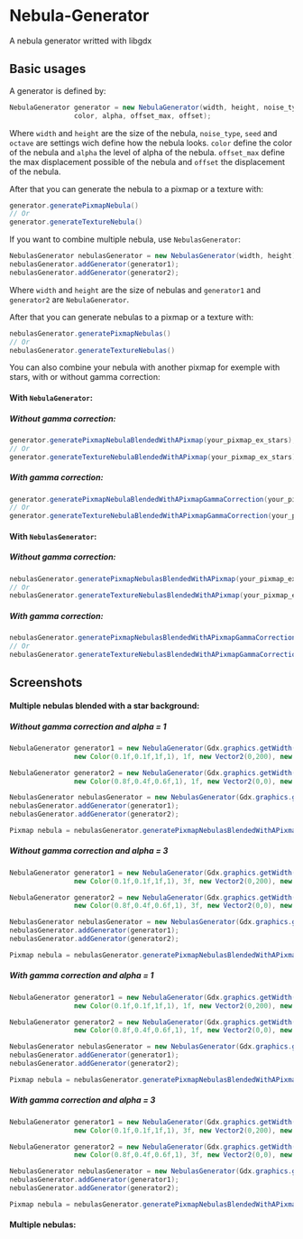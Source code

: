 # Nebula-Generator
A nebula generator writted with libgdx

## Basic usages
A generator is defined by:
```java
NebulaGenerator generator = new NebulaGenerator(width, height, noise_type, seed, octave,
                color, alpha, offset_max, offset);
```
Where `width` and `height` are the size of the nebula, `noise_type`, `seed` and `octave` are settings wich define how the nebula looks. `color` define the color of the nebula and `alpha` the level of alpha of the nebula. `offset_max` define the max displacement possible of the nebula and `offset` the displacement of the nebula.

After that you can generate the nebula to a pixmap or a texture with:
```java
generator.generatePixmapNebula()
// Or
generator.generateTextureNebula()
```

If you want to combine multiple nebula, use `NebulasGenerator`:
```java
NebulasGenerator nebulasGenerator = new NebulasGenerator(width, height);
nebulasGenerator.addGenerator(generator1);
nebulasGenerator.addGenerator(generator2);
```
Where `width` and `height` are the size of nebulas and `generator1` and `generator2` are `NebulaGenerator`.

After that you can generate nebulas to a pixmap or a texture with:
```java
nebulasGenerator.generatePixmapNebulas()
// Or
nebulasGenerator.generateTextureNebulas()
```

You can also combine your nebula with another pixmap for exemple with stars, with or without gamma correction:
#### With `NebulaGenerator`:
##### Without gamma correction:
```java
generator.generatePixmapNebulaBlendedWithAPixmap(your_pixmap_ex_stars);
// Or
generator.generateTextureNebulaBlendedWithAPixmap(your_pixmap_ex_stars);
```
##### With gamma correction:
```java
generator.generatePixmapNebulaBlendedWithAPixmapGammaCorrection(your_pixmap_ex_stars);
// Or
generator.generateTextureNebulaBlendedWithAPixmapGammaCorrection(your_pixmap_ex_stars);
```
#### With `NebulasGenerator`:
##### Without gamma correction:
```java
nebulasGenerator.generatePixmapNebulasBlendedWithAPixmap(your_pixmap_ex_stars);
// Or
nebulasGenerator.generateTextureNebulasBlendedWithAPixmap(your_pixmap_ex_stars);
```
##### With gamma correction:
```java
nebulasGenerator.generatePixmapNebulasBlendedWithAPixmapGammaCorrection(your_pixmap_ex_stars);
// Or
nebulasGenerator.generateTextureNebulasBlendedWithAPixmapGammaCorrection(your_pixmap_ex_stars);
```

## Screenshots
#### Multiple nebulas blended with a star background:
##### Without gamma correction and alpha = 1
```java
NebulaGenerator generator1 = new NebulaGenerator(Gdx.graphics.getWidth(), Gdx.graphics.getHeight(), NebulaGenerator.NoiseType.FOAM_NOISE, 283, 12,
                new Color(0.1f,0.1f,1f,1), 1f, new Vector2(0,200), new Vector2(0,180));

NebulaGenerator generator2 = new NebulaGenerator(Gdx.graphics.getWidth(), Gdx.graphics.getHeight(), NebulaGenerator.NoiseType.WHITE_NOISE, 1000, 12,
                new Color(0.8f,0.4f,0.6f,1), 1f, new Vector2(0,0), new Vector2(0,0));

NebulasGenerator nebulasGenerator = new NebulasGenerator(Gdx.graphics.getWidth(), Gdx.graphics.getHeight());
nebulasGenerator.addGenerator(generator1);
nebulasGenerator.addGenerator(generator2);

Pixmap nebula = nebulasGenerator.generatePixmapNebulasBlendedWithAPixmap(new Pixmap(Gdx.files.absolute("path to stars background")));
````
##### Without gamma correction and alpha = 3
```java
NebulaGenerator generator1 = new NebulaGenerator(Gdx.graphics.getWidth(), Gdx.graphics.getHeight(), NebulaGenerator.NoiseType.FOAM_NOISE, 283, 12,
                new Color(0.1f,0.1f,1f,1), 3f, new Vector2(0,200), new Vector2(0,180));

NebulaGenerator generator2 = new NebulaGenerator(Gdx.graphics.getWidth(), Gdx.graphics.getHeight(), NebulaGenerator.NoiseType.WHITE_NOISE, 1000, 12,
                new Color(0.8f,0.4f,0.6f,1), 3f, new Vector2(0,0), new Vector2(0,0));

NebulasGenerator nebulasGenerator = new NebulasGenerator(Gdx.graphics.getWidth(), Gdx.graphics.getHeight());
nebulasGenerator.addGenerator(generator1);
nebulasGenerator.addGenerator(generator2);

Pixmap nebula = nebulasGenerator.generatePixmapNebulasBlendedWithAPixmap(new Pixmap(Gdx.files.absolute("path to stars background")));
````
##### With gamma correction and alpha = 1
```java
NebulaGenerator generator1 = new NebulaGenerator(Gdx.graphics.getWidth(), Gdx.graphics.getHeight(), NebulaGenerator.NoiseType.FOAM_NOISE, 283, 12,
                new Color(0.1f,0.1f,1f,1), 1f, new Vector2(0,200), new Vector2(0,180));

NebulaGenerator generator2 = new NebulaGenerator(Gdx.graphics.getWidth(), Gdx.graphics.getHeight(), NebulaGenerator.NoiseType.WHITE_NOISE, 1000, 12,
                new Color(0.8f,0.4f,0.6f,1), 1f, new Vector2(0,0), new Vector2(0,0));

NebulasGenerator nebulasGenerator = new NebulasGenerator(Gdx.graphics.getWidth(), Gdx.graphics.getHeight());
nebulasGenerator.addGenerator(generator1);
nebulasGenerator.addGenerator(generator2);

Pixmap nebula = nebulasGenerator.generatePixmapNebulasBlendedWithAPixmapGammaCorrection(new Pixmap(Gdx.files.absolute("path to stars background")));
````
##### With gamma correction and alpha = 3
```java
NebulaGenerator generator1 = new NebulaGenerator(Gdx.graphics.getWidth(), Gdx.graphics.getHeight(), NebulaGenerator.NoiseType.FOAM_NOISE, 283, 12,
                new Color(0.1f,0.1f,1f,1), 3f, new Vector2(0,200), new Vector2(0,180));

NebulaGenerator generator2 = new NebulaGenerator(Gdx.graphics.getWidth(), Gdx.graphics.getHeight(), NebulaGenerator.NoiseType.WHITE_NOISE, 1000, 12,
                new Color(0.8f,0.4f,0.6f,1), 3f, new Vector2(0,0), new Vector2(0,0));

NebulasGenerator nebulasGenerator = new NebulasGenerator(Gdx.graphics.getWidth(), Gdx.graphics.getHeight());
nebulasGenerator.addGenerator(generator1);
nebulasGenerator.addGenerator(generator2);

Pixmap nebula = nebulasGenerator.generatePixmapNebulasBlendedWithAPixmapGammaCorrection(new Pixmap(Gdx.files.absolute("path to stars background")));
````

#### Multiple nebulas:
